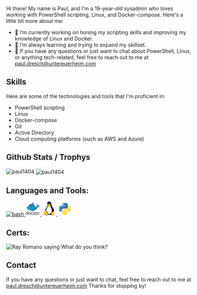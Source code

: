 Hi there! My name is Paul, and I'm a 19-year-old sysadmin who loves working with PowerShell scripting, Linux, and Docker-compose. Here's a little bit more about me:

- 🔭 I’m currently working on honing my scripting skills and improving my knowledge of Linux and Docker.
- 🌱 I’m always learning and trying to expand my skillset.
- 💬 If you have any questions or just want to chat about PowerShell, Linux, or anything tech-related, feel free to reach out to me at paul.dresch@untereuerheim.com

## Skills

Here are some of the technologies and tools that I'm proficient in:

- PowerShell scripting
- Linux
- Docker-compose
- Git
- Active Directory
- Cloud computing platforms (such as AWS and Azure)

## Github Stats / Trophys

<p><img align="left" src="https://github-readme-stats.vercel.app/api/top-langs?username=paul1404&show_icons=true&locale=en&layout=compact" alt="paul1404" /></p>

<p>&nbsp;<img align="center" src="https://github-readme-stats.vercel.app/api?username=paul1404&show_icons=true&locale=en" alt="paul1404" /></p>


## Languages and Tools:

<p align="left"> <a href="https://www.gnu.org/software/bash/" target="_blank" rel="noreferrer"> <img src="https://www.vectorlogo.zone/logos/gnu_bash/gnu_bash-icon.svg" alt="bash" width="40" height="40"/> </a> <a href="https://www.docker.com/" target="_blank" rel="noreferrer"> <img src="https://raw.githubusercontent.com/devicons/devicon/master/icons/docker/docker-original-wordmark.svg" alt="docker" width="40" height="40"/> </a> <a href="https://www.linux.org/" target="_blank" rel="noreferrer"> <img src="https://raw.githubusercontent.com/devicons/devicon/master/icons/linux/linux-original.svg" alt="linux" width="40" height="40"/> </a> <a href="https://www.python.org" target="_blank" rel="noreferrer"> <img src="https://raw.githubusercontent.com/devicons/devicon/master/icons/python/python-original.svg" alt="python" width="40" height="40"/> </a> </p>

## Certs:

<img src="https://github.com/user-attachments/assets/b5be31c1-f381-4e92-8a67-06ee212a442a" width="300" height="200" title="Ray Romano saying What do you think?" alt="Ray Romano saying What do you think?"/>

## Contact

If you have any questions or just want to chat, feel free to reach out to me at paul.dresch@untereuerheim.com Thanks for stopping by!
